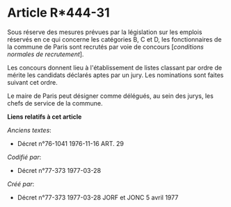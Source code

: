 # Article R*444-31

Sous réserve des mesures prévues par la législation sur les emplois réservés en ce qui concerne les catégories B, C et D, les
fonctionnaires de la commune de Paris sont recrutés par voie de concours [*conditions normales de recrutement*].

Les concours donnent lieu à l'établissement de listes classant par ordre de mérite les candidats déclarés aptes par un jury.
Les nominations sont faites suivant cet ordre.

Le maire de Paris peut désigner comme délégués, au sein des jurys, les chefs de service de la commune.

**Liens relatifs à cet article**

_Anciens textes_:

  - Décret n°76-1041 1976-11-16 ART. 29

_Codifié par_:

  - Décret n°77-373 1977-03-28

_Créé par_:

  - Décret n°77-373 1977-03-28 JORF et JONC 5 avril 1977

